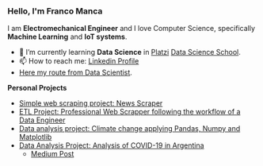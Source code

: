 ### Hello, I'm Franco Manca

I am **Electromechanical Engineer** and I love Computer Science, specifically **Machine Learning** and **IoT systems**.

- 🌱 I’m currently learning **Data Science** in [Platzi](https://github.com/platzi) [Data Science School](https://platzi.com/datos/).
- 📫 How to reach me: [Linkedin Profile](https://www.linkedin.com/in/francomanca93/)
- [Here my route from Data Scientist](https://github.com/francomanca93/escuela-datascience).

**Personal Projects**

- [Simple web scraping project: News Scraper](https://github.com/francomanca93/fundamentos-web-scraping-python-xpath#proyecto-scraper-de-noticias) 
- [ETL Project: Professional Web Scrapper following the workflow of a Data Engineer](https://github.com/francomanca93/ingenieria-de-datos)
- [Data analysis project: Climate change applying Pandas, Numpy and Matplotlib](https://github.com/francomanca93/analisis-de-datos#Proyecto---Cambio-clim%C3%A1tico)
- [Data Analysis Project: Analysis of COVID-19 in Argentina](https://github.com/francomanca93/COVID-19_Ar)
  - [Medium Post](https://medium.com/@francomanca93/an%C3%A1lisis-de-covid-19-en-argentina-3a6c3e3d7d80)
<!--
**francomanca93/francomanca93** is a ✨ _special_ ✨ repository because its `README.md` (this file) appears on your GitHub profile.

Here are some ideas to get you started:

- 🔭 I’m currently working on ...
- 🌱 I’m currently learning ...
- 👯 I’m looking to collaborate on ...
- 🤔 I’m looking for help with ...
- 💬 Ask me about ...
- 📫 How to reach me: ...
- 😄 Pronouns: ...
- ⚡ Fun fact: ...
-->
